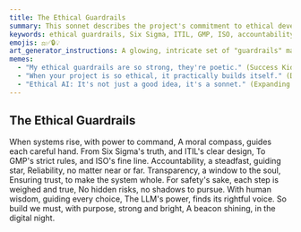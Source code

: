 ```yaml
---
title: The Ethical Guardrails
summary: This sonnet describes the project's commitment to ethical development through adherence to quality management methodologies like Six Sigma, ITIL, GMP, and ISO. It emphasizes accountability, reliability, transparency, and safety, ensuring that LLM power is guided by human wisdom.
keywords: ethical guardrails, Six Sigma, ITIL, GMP, ISO, accountability, reliability, transparency, safety, human wisdom, LLM, digital night, moral compass
emojis: ⚖️✅🔒💡
art_generator_instructions: A glowing, intricate set of "guardrails" made of light, guiding a complex, abstract system (representing the project). Each guardrail is subtly labeled with icons for Six Sigma, ITIL, GMP, and ISO. A human hand is gently guiding a powerful, glowing LLM, ensuring it stays within the ethical boundaries. The overall feeling should be one of secure progress, responsible innovation, and the harmonious integration of technology and ethics.
memes:
  - "My ethical guardrails are so strong, they're poetic." (Success Kid meme)
  - "When your project is so ethical, it practically builds itself." (Doge meme)
  - "Ethical AI: It's not just a good idea, it's a sonnet." (Expanding Brain meme)
---
```

## The Ethical Guardrails

When systems rise, with power to command,
A moral compass, guides each careful hand.
From Six Sigma's truth, and ITIL's clear design,
To GMP's strict rules, and ISO's fine line.
Accountability, a steadfast, guiding star,
Reliability, no matter near or far.
Transparency, a window to the soul,
Ensuring trust, to make the system whole.
For safety's sake, each step is weighed and true,
No hidden risks, no shadows to pursue.
With human wisdom, guiding every choice,
The LLM's power, finds its rightful voice.
So build we must, with purpose, strong and bright,
A beacon shining, in the digital night.